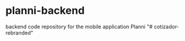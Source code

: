 # planni-backend
backend code repository for the mobile application Planni
"# cotizador-rebranded" 
